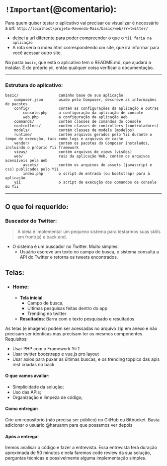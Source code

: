 # `!Important`(@comentario):

Para quem quiser testar o aplicativo vai precisar ou visualizar é necessário a url: `http://localhost/projeto-Revenda-Mais/basic/web/?r=twitter/`
  * deixei a url diferente para poder compreender o que o `Yii faria na aplicação`
  * A rota seria o index.html correspondendo um site, que irá informar para você acessar outro site.  

Na pasta `basic`, que está o aplicativo tem o README.md, que ajudará a instalar. É do próprio yii, então qualquer coisa verificar a documentação. 

-----------
### Estrutura do aplicativo:

```
basic/                  caminho base de sua aplicação
    composer.json       usado pelo Composer, descreve as informações de pacotes
    config/             contém as configurações da aplicação e outras
        console.php     a configuração da aplicação de console
        web.php         a configuração da aplicação Web
    commands/           contém classes de comandos do console
    controllers/        contém classes de controllers (controladores)
    models/             contém classes de models (modelos)
    runtime/            contém arquivos gerados pelo Yii durante o tempo de execução, tais como logs e arquivos de cache
    vendor/             contém os pacotes do Composer instalados, incluindo o próprio Yii framework
    views/              contém arquivos de views (visões)
    web/                raiz da aplicação Web, contém os arquivos acessíveis pela Web
        assets/         contém os arquivos de assets (javascript e css) publicados pelo Yii
        index.php       o script de entrada (ou bootstrap) para a aplicação
    yii                 o script de execução dos comandos de console do Yii
```

---------------

## O que foi requerido:

### Buscador do Twitter:

> A ideia é implementar um pequeno sistema para testarmos suas skills em front(js) e back end.

* O sistema é um buscador no Twitter.
Muito simples:
  * Usuário escreve um texto no campo de busca, o sistema consulta a API do Twitter e retorna os tweets encontrados.

## Telas:
  * ### Home:
    * __Tela inicial__:
      + Campo de busca,
      + Últimas pesquisas feitas dentro do app
      + Trending no twitter    
    * __Resultados__:
      Barra com o texto pesquisado e resultados.

As telas (e imagens) podem ser acessadas no arquivo zip em anexo e não precisam ser identicas mas precisam ter os mesmos componentes.
Requisitos:
  * Usar PHP com o Framework Yii 1
  * Usar twitter bootstrapp e vue.js pro layout
  * Usar axios para puxar as últimas buscas, e os trending toppics das apis rest criadas no back

#### O que vamos avaliar:
  * Simplicidade da solução;
  * Uso das APIs;
  * Organização e limpeza de código;

#### Como entregar:

Crie um repositório (não precisa ser público) no GitHub ou Bitbucket. Basta adicionar o usuário @haruanm para que possamos ver depois

#### Após a entrega:
Iremos analisar o código e fazer a entrevista. Essa entrevista terá duração aproximada de 50 minutos e nela faremos code review da sua solução, perguntas técnicas e possivelmente alguma implementação simples.
